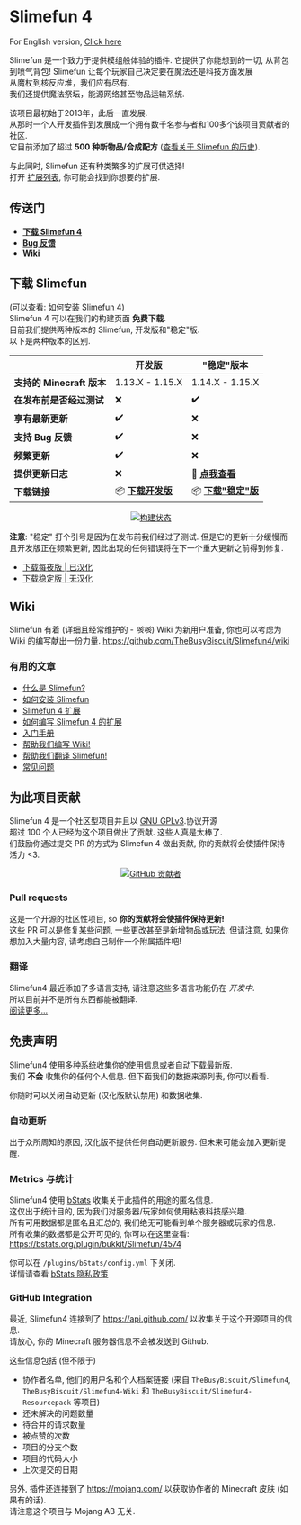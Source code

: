 # Slimefun 4
For English version, [Click here](https://github.com/TheBusyBiscuit/Slimefun4)

Slimefun 是一个致力于提供模组般体验的插件. 它提供了你能想到的一切, 从背包到喷气背包!
Slimefun 让每个玩家自己决定要在魔法还是科技方面发展<br>
从魔杖到核反应堆，我们应有尽有.<br>
我们还提供魔法祭坛，能源网络甚至物品运输系统.

该项目最初始于2013年，此后一直发展.<br>
从那时一个人开发插件到发展成一个拥有数千名参与者和100多个该项目贡献者的社区.<br>
它目前添加了超过 **500 种新物品/合成配方** ([查看关于 Slimefun 的历史](https://github.com/TheBusyBiscuit/Slimefun4/wiki/Slimefun-in-a-nutshell)).

与此同时, Slimefun 还有种类繁多的扩展可供选择!<br>
打开 [扩展列表](https://github.com/TheBusyBiscuit/Slimefun4/wiki/Addons), 你可能会找到你想要的扩展.

## 传送门
* **[下载 Slimefun 4](#下载-Slimefun)**
* **[Bug 反馈](https://github.com/StarWishsama/Slimefun4/issues)**
* **[Wiki](https://github.com/TheBusyBiscuit/Slimefun4/wiki)**

## 下载 Slimefun
(可以查看: [如何安装 Slimefun 4](https://github.com/TheBusyBiscuit/Slimefun4/wiki/Installing-Slimefun))<br>
Slimefun 4 可以在我们的构建页面 **免费下载**.<br>
目前我们提供两种版本的 Slimefun, 开发版和"稳定"版.<br>
以下是两种版本的区别.

| | 开发版 | "稳定"版本 |
| ------------------ | -------- | -------- |
| **支持的 Minecraft 版本** | 1.13.X - 1.15.X | 1.14.X - 1.15.X |
| **在发布前是否经过测试** | :x: | :heavy_check_mark: |
| **享有最新更新** | :heavy_check_mark: | :x: |
| **支持 Bug 反馈** | :heavy_check_mark: | :x: |
| **频繁更新** | :heavy_check_mark: | :x: |
| **提供更新日志** | :x: | :memo: **[点我查看](https://github.com/TheBusyBiscuit/Slimefun4/blob/master/CHANGELOG.md)** |
| **下载链接** | :package: **[下载开发版](https://github.com/StarWishsama/Slimefun4/releases/latest)** | :package: **[下载"稳定"版](https://thebusybiscuit.github.io/builds/TheBusyBiscuit/Slimefun4/stable/)** |

<p align="center">
  <a href="https://github.com/StarWishsama/Slimefun4/releases/latest">
    <img src="https://github.com/StarWishsama/Slimefun4/workflows/Java%20CI/badge.svg" alt="构建状态"/>
  </a>
</p>

**注意**: "稳定" 打个引号是因为在发布前我们经过了测试. 但是它的更新十分缓慢而且开发版正在频繁更新, 因此出现的任何错误将在下一个重大更新之前得到修复. 

* [下载每夜版 | 已汉化](https://github.com/StarWishsama/Slimefun4/releases/latest)
* [下载稳定版 | 无汉化](https://thebusybiscuit.github.io/builds/TheBusyBiscuit/Slimefun4/stable/)

## Wiki
Slimefun 有着 (详细且经常维护的 - *咳咳*) Wiki 为新用户准备, 
你也可以考虑为 Wiki 的编写献出一份力量.
https://github.com/TheBusyBiscuit/Slimefun4/wiki

### 有用的文章
* [什么是 Slimefun?](https://github.com/TheBusyBiscuit/Slimefun4/wiki/Slimefun-in-a-nutshell)
* [如何安装 Slimefun](https://github.com/TheBusyBiscuit/Slimefun4/wiki/Installing-Slimefun)
* [Slimefun 4 扩展](https://github.com/TheBusyBiscuit/Slimefun4/wiki/Addons)
* [如何编写 Slimefun 4 的扩展](https://github.com/TheBusyBiscuit/Slimefun4/wiki/Developer-Guide)
* [入门手册](https://github.com/TheBusyBiscuit/Slimefun4/wiki/Getting-Started)
* [帮助我们编写 Wiki!](https://github.com/TheBusyBiscuit/Slimefun4/wiki/Expanding-the-Wiki)
* [帮助我们翻译 Slimefun!](https://github.com/TheBusyBiscuit/Slimefun4/wiki/Translating-Slimefun)
* [常见问题](https://github.com/TheBusyBiscuit/Slimefun4/wiki/Common-Issues)

## 为此项目贡献
Slimefun 4 是一个社区型项目并且以
[GNU GPLv3](https://github.com/TheBusyBiscuit/Slimefun4/blob/master/LICENSE).协议开源<br>
超过 100 个人已经为这个项目做出了贡献. 这些人真是太棒了.<br>
们鼓励你通过提交 PR 的方式为 Slimefun 4 做出贡献, 你的贡献将会使插件保持活力 <3.

<p align="center">
  <a href="https://github.com/TheBusyBiscuit/Slimefun4/graphs/contributors">
    <img alt="GitHub 贡献者" src="https://img.shields.io/github/contributors/TheBusyBiscuit/Slimefun4?style=for-the-badge">
  </a>
</p>

### Pull requests
这是一个开源的社区性项目, so **你的贡献将会使插件保持更新!**<br>
这些 PR 可以是修复某些问题, 一些更改甚至是新增物品或玩法, 但请注意, 如果你想加入大量内容, 请考虑自己制作一个附属插件吧!

### 翻译
Slimefun4 最近添加了多语言支持, 请注意这些多语言功能仍在 _开发中_.<br>
所以目前并不是所有东西都能被翻译.<br>
[阅读更多...](https://github.com/TheBusyBiscuit/Slimefun4/wiki/Translating-Slimefun)

## 免责声明
Slimefun4 使用多种系统收集你的使用信息或者自动下载最新版.<br>
我们 __不会__ 收集你的任何个人信息. 但下面我们的数据来源列表, 你可以看看.

你随时可以关闭自动更新 (汉化版默认禁用) 和数据收集.

### 自动更新
出于众所周知的原因, 汉化版不提供任何自动更新服务. 但未来可能会加入更新提醒.

### Metrics 与统计
Slimefun4 使用 [bStats](https://bstats.org/plugin/bukkit/Slimefun/4574) 收集关于此插件的用途的匿名信息.<br>
这仅出于统计目的, 因为我们对服务器/玩家如何使用粘液科技感兴趣.<br>
所有可用数据都是匿名且汇总的, 我们绝无可能看到单个服务器或玩家的信息.<br>
所有收集的数据都是公开可见的, 你可以在这里查看: https://bstats.org/plugin/bukkit/Slimefun/4574

你可以在 `/plugins/bStats/config.yml` 下关闭.<br>
详情请查看 [bStats 隐私政策](https://bstats.org/privacy-policy)

### GitHub Integration
最近, Slimefun4 连接到了 https://api.github.com/ 以收集关于这个开源项目的信息.<br>
请放心, 你的 Minecraft 服务器信息不会被发送到 Github.

这些信息包括 (但不限于)
* 协作者名单, 他们的用户名和个人档案链接 (来自 `TheBusyBiscuit/Slimefun4`, `TheBusyBiscuit/Slimefun4-Wiki` 和 `TheBusyBiscuit/Slimefun4-Resourcepack` 等项目)
* 还未解决的问题数量
* 待合并的请求数量
* 被点赞的次数
* 项目的分支个数
* 项目的代码大小
* 上次提交的日期

另外, 插件还连接到了 https://mojang.com/ 以获取协作者的 Minecraft 皮肤 (如果有的话).<br>
请注意这个项目与 Mojang AB 无关.
